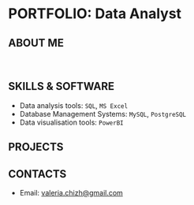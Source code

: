 # PORTFOLIO: Data Analyst

## ABOUT ME
<br>

## SKILLS & SOFTWARE
- Data analysis tools: `SQL`, `MS Excel`
- Database Management Systems: `MySQL`, `PostgreSQL`
- Data visualisation tools: `PowerBI`

## PROJECTS

## CONTACTS
- Email: valeria.chizh@gmail.com
